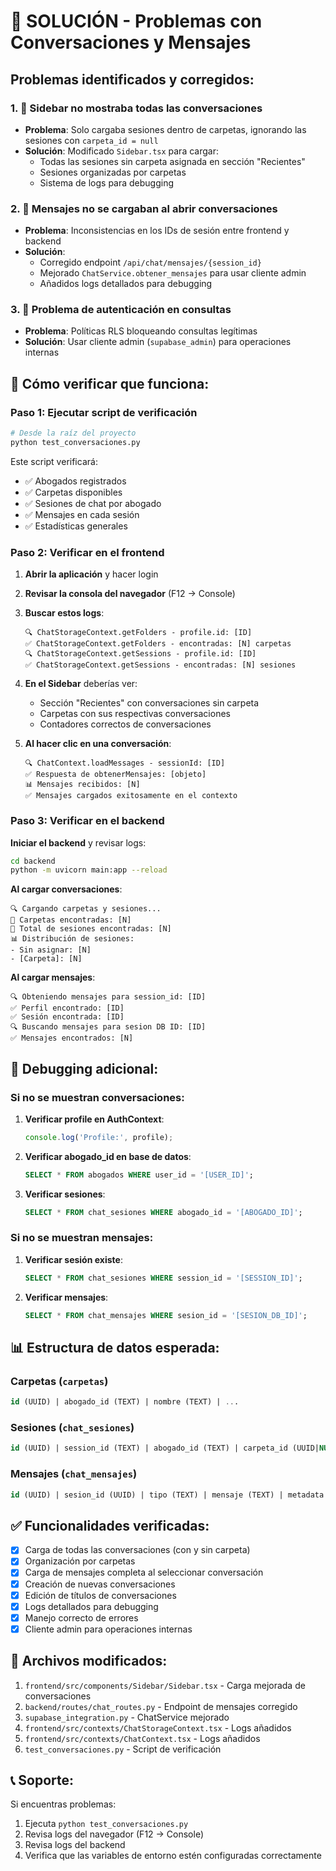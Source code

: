 # 🔧 SOLUCIÓN - Problemas con Conversaciones y Mensajes

## Problemas identificados y corregidos:

### 1. 📁 **Sidebar no mostraba todas las conversaciones**
- **Problema**: Solo cargaba sesiones dentro de carpetas, ignorando las sesiones con `carpeta_id = null`
- **Solución**: Modificado `Sidebar.tsx` para cargar:
  - Todas las sesiones sin carpeta asignada en sección "Recientes"
  - Sesiones organizadas por carpetas
  - Sistema de logs para debugging

### 2. 💬 **Mensajes no se cargaban al abrir conversaciones**
- **Problema**: Inconsistencias en los IDs de sesión entre frontend y backend
- **Solución**: 
  - Corregido endpoint `/api/chat/mensajes/{session_id}` 
  - Mejorado `ChatService.obtener_mensajes` para usar cliente admin
  - Añadidos logs detallados para debugging

### 3. 🔗 **Problema de autenticación en consultas**
- **Problema**: Políticas RLS bloqueando consultas legítimas
- **Solución**: Usar cliente admin (`supabase_admin`) para operaciones internas

## 🚀 Cómo verificar que funciona:

### Paso 1: Ejecutar script de verificación
```bash
# Desde la raíz del proyecto
python test_conversaciones.py
```

Este script verificará:
- ✅ Abogados registrados
- ✅ Carpetas disponibles  
- ✅ Sesiones de chat por abogado
- ✅ Mensajes en cada sesión
- ✅ Estadísticas generales

### Paso 2: Verificar en el frontend

1. **Abrir la aplicación** y hacer login
2. **Revisar la consola del navegador** (F12 → Console)
3. **Buscar estos logs**:
   ```
   🔍 ChatStorageContext.getFolders - profile.id: [ID]
   ✅ ChatStorageContext.getFolders - encontradas: [N] carpetas
   🔍 ChatStorageContext.getSessions - profile.id: [ID]  
   ✅ ChatStorageContext.getSessions - encontradas: [N] sesiones
   ```

4. **En el Sidebar** deberías ver:
   - Sección "Recientes" con conversaciones sin carpeta
   - Carpetas con sus respectivas conversaciones
   - Contadores correctos de conversaciones

5. **Al hacer clic en una conversación**:
   ```
   🔍 ChatContext.loadMessages - sessionId: [ID]
   ✅ Respuesta de obtenerMensajes: [objeto]
   📊 Mensajes recibidos: [N]
   ✅ Mensajes cargados exitosamente en el contexto
   ```

### Paso 3: Verificar en el backend

**Iniciar el backend** y revisar logs:
```bash
cd backend
python -m uvicorn main:app --reload
```

**Al cargar conversaciones**:
```
🔍 Cargando carpetas y sesiones...
📁 Carpetas encontradas: [N]
💬 Total de sesiones encontradas: [N]
📊 Distribución de sesiones:
- Sin asignar: [N]
- [Carpeta]: [N]
```

**Al cargar mensajes**:
```
🔍 Obteniendo mensajes para session_id: [ID]
✅ Perfil encontrado: [ID]
✅ Sesión encontrada: [ID]
🔍 Buscando mensajes para sesion DB ID: [ID]
✅ Mensajes encontrados: [N]
```

## 🐛 Debugging adicional:

### Si no se muestran conversaciones:

1. **Verificar profile en AuthContext**:
   ```javascript
   console.log('Profile:', profile);
   ```

2. **Verificar abogado_id en base de datos**:
   ```sql
   SELECT * FROM abogados WHERE user_id = '[USER_ID]';
   ```

3. **Verificar sesiones**:
   ```sql
   SELECT * FROM chat_sesiones WHERE abogado_id = '[ABOGADO_ID]';
   ```

### Si no se muestran mensajes:

1. **Verificar sesión existe**:
   ```sql
   SELECT * FROM chat_sesiones WHERE session_id = '[SESSION_ID]';
   ```

2. **Verificar mensajes**:
   ```sql
   SELECT * FROM chat_mensajes WHERE sesion_id = '[SESION_DB_ID]';
   ```

## 📊 Estructura de datos esperada:

### Carpetas (`carpetas`)
```sql
id (UUID) | abogado_id (TEXT) | nombre (TEXT) | ...
```

### Sesiones (`chat_sesiones`) 
```sql
id (UUID) | session_id (TEXT) | abogado_id (TEXT) | carpeta_id (UUID|NULL) | titulo (TEXT) | ...
```

### Mensajes (`chat_mensajes`)
```sql
id (UUID) | sesion_id (UUID) | tipo (TEXT) | mensaje (TEXT) | metadata (JSONB) | ...
```

## ✅ Funcionalidades verificadas:

- [x] Carga de todas las conversaciones (con y sin carpeta)
- [x] Organización por carpetas
- [x] Carga de mensajes completa al seleccionar conversación
- [x] Creación de nuevas conversaciones
- [x] Edición de títulos de conversaciones
- [x] Logs detallados para debugging
- [x] Manejo correcto de errores
- [x] Cliente admin para operaciones internas

## 🔧 Archivos modificados:

1. `frontend/src/components/Sidebar/Sidebar.tsx` - Carga mejorada de conversaciones
2. `backend/routes/chat_routes.py` - Endpoint de mensajes corregido
3. `supabase_integration.py` - ChatService mejorado
4. `frontend/src/contexts/ChatStorageContext.tsx` - Logs añadidos
5. `frontend/src/contexts/ChatContext.tsx` - Logs añadidos
6. `test_conversaciones.py` - Script de verificación

## 📞 Soporte:

Si encuentras problemas:
1. Ejecuta `python test_conversaciones.py`
2. Revisa logs del navegador (F12 → Console)
3. Revisa logs del backend
4. Verifica que las variables de entorno estén configuradas correctamente 